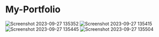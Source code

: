 # My-Portfolio

![Screenshot 2023-09-27 135352](https://github.com/prabhuk02/My-Portfolio/assets/129088016/6cb0e6c9-d006-48a5-ab8d-3ba2c496890f)
![Screenshot 2023-09-27 135415](https://github.com/prabhuk02/My-Portfolio/assets/129088016/a88339ce-c7a4-4cc6-8c0b-cab6474abeec)
![Screenshot 2023-09-27 135445](https://github.com/prabhuk02/My-Portfolio/assets/129088016/df6d3ce5-bc63-4cb4-b237-ec495180c3fb)
![Screenshot 2023-09-27 135504](https://github.com/prabhuk02/My-Portfolio/assets/129088016/e27c5ccc-58a1-4e45-b11a-af3608902e40)
